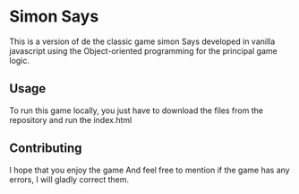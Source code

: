 # Simon Says
This is a version of de the classic game simon Says developed in vanilla javascript using the Object-oriented programming for the principal game logic.

## Usage

To run this game locally, you just have to download the files from the repository and run the index.html
 
## Contributing

I hope that you enjoy the game And feel free to mention if the game has any errors, I will gladly correct them.
